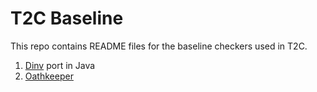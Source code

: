 # T2C Baseline

This repo contains README files for the baseline checkers used in T2C.
1. [Dinv](./docs/State/README.md) port in Java
2. [Oathkeeper](./docs/Event/README.md)